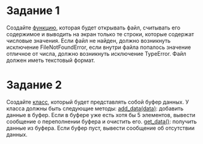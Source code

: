# Задание 1

Создайте [функцию](task_2_1.py#L11), которая будет открывать файл, считывать его содержимое и выводить на экран только те строки, которые содержат числовые значения. Если файл не найден, должно возникнуть исключение FileNotFoundError, если внутри файла попалось значение отличное от числа, должно возникнуть исключение TypeError. Файл должен иметь текстовый формат.

# Задание 2

Создайте [класс](task_2_2.py), который будет представлять собой буфер данных. У класса должны быть следующие методы:
[add_data(data)](task_2_2.py#L7): добавить данные в буфер. Если в буфере уже есть хотя бы 5 элементов, вывести сообщение о переполнении буфера и очистить его.
[get_data()](task_2_2.py#L14): получить данные из буфера. Если буфер пуст, вывести сообщение об отсутствии данных.